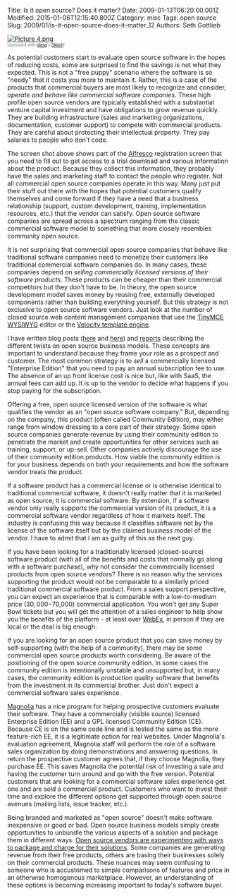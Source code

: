 Title: Is it open source? Does it matter?
Date: 2009-01-13T06:20:00.001Z
Modified: 2015-01-06T12:15:40.800Z
Category: misc
Tags: open source
Slug: 2009/01/is-it-open-source-does-it-matter_12
Authors: Seth Gottlieb

<div class="thumbnail"><a href="http://skitch.com/sggottlieb/by8q3/picture-4.png"><img alt="Picture 4.png" src="http://img.skitch.com/20090105-8m2nc8xu9hcdbk5jmsh8bp9b71.preview.jpg"/></a><br/><span style="font-family: Lucida Grande, Trebuchet, sans-serif, Helvetica, Arial; font-size: 10px; color: #808080">Uploaded with <a href="http://plasq.com/">plasq</a>'s <a href="http://skitch.com">Skitch</a>!</span></div>

  
  
As potential customers start to evaluate open source software in the hopes of reducing costs, some are surprised to find the savings is not what they expected.  This is not a "free puppy" scenario where the software is so "needy" that it costs you more to maintain it.  Rather, this is a case of the products that commercial buyers are most likely to recognize and consider, _operate and behave like commercial software companies_.  These high profile open source vendors are typically established with a substantial venture capital investment and have obligations to grow revenue quickly.  They are building infrastructure (sales and marketing organizations, documentation, customer support) to compete with commercial products.  They are careful about protecting their intellectual property.  They pay salaries to people who don't code.  
  
The screen shot above shows part of the [Alfresco](http://www.alfresco.com) registration screen that you need to fill out to get access to a trial download and various information about the product.  Because they collect this information, they probably have the sales and marketing staff to contact the people who register.  Not all commercial open source companies operate in this way.  Many just put their stuff out there with the hopes that potential customers qualify themselves and come forward if they have a need that a business relationship (support, custom development, training, implementation resources, etc.) that the vendor can satisfy.  Open source software companies are spread across a spectrum ranging from the classic commercial software model to something that more closely resembles community open source.  
  
It is not surprising that commercial open source companies that behave like traditional software companies need to monetize their customers like traditional commercial software companies do.  In many cases, these companies depend on _selling commercially licensed versions of their software products_.  These products can be cheaper than their commercial competitors but they don't have to be.  In theory, the open source development model saves money by reusing free, externally developed components rather than building everything yourself.  But this strategy is not exclusive to open source software vendors.  Just look at the number of closed source web content management companies that use the [TinyMCE WYSIWYG](http://tinymce.moxiecode.com/) editor or the [Velocity template engine](http://velocity.apache.org/).  
  
I have written blog posts ([here](http://www.contenthere.net/2006/08/commercial-open-source-business.html) and [here](http://www.contenthere.net/2007/01/commercial-open-source.html)) and [reports](http://www.contenthere.net/products-page) describing the different twists on open source business models.  These concepts are important to understand because they frame your role as a prospect and customer.  The most common strategy is to _sell_ a commercially licensed "Enterprise Edition" that you need to pay an annual subscription fee to use.  The absence of an up front license cost is nice but, like with SaaS, the annual fees can add up.  It is up to the vendor to decide what happens if you stop paying for the subscription.  
  
Offering a free, open source licensed version of the software is what qualifies the vendor as an "open source software company."  But, depending on the company, this product (often called Community Edition), may either range from window dressing to a core part of their strategy.  Some open source companies generate revenue by using their community edition to penetrate the market and create opportunities for other services such as training, support, or up-sell.  Other companies actively discourage the use of their community edition products.  How viable the community edition is for your business depends on both your requirements and how the software vendor treats the product.  
  
If a software product has a commercial license or is otherwise identical to traditional commercial software, it doesn't really matter that it is marketed as open source; it is commercial software.  By extension, if a software vendor only really supports the commercial version of its product, it is a commercial software vendor regardless of how it markets itself.  The industry is confusing this way because it classifies software not by the license of the software itself but by the claimed business model of the vendor.  I have to admit that I am as guilty of this as the next guy.  
  
If you have been looking for a traditionally licensed (closed-source) software product (with all of the benefits and costs that normally go along with a software purchase), why not consider the commercially licensed products from open source vendors?  There is no reason why the services supporting the product would not be comparable to a similarly priced traditional commercial software product.  From a sales support perspective, you can expect an experience that is comparable with a low-to-medium price ($30,000-$70,000) commercial application.  You won't get any Super Bowl tickets but you will get the attention of a sales engineer to help show you the benefits of the platform - at least over [WebEx](http://www.webex.com/), in person if they are local or the deal is big enough.  
  
If you are looking for an open source product that you can save money by self-supporting (with the help of a community), there may be some commercial open source products worth considering.  Be aware of the positioning of the open source community edition. In some cases the community edition is intentionally unstable and unsupported but, in many cases, the community edition is production quality software that benefits from the investment in its commercial brother.  Just don't expect a commercial software sales experience.  
  
[Magnolia](http://www.magnolia-cms.com/home.html) has a nice program for helping prospective customers evaluate their software.  They have a commercially (visible source) licensed Enterprise Edition (EE) and a GPL licensed Community Edition (CE).  Because CE is on the same code line and is tested the same as the more feature-rich EE, it is a legitimate option for real websites.  Under Magnolia's evaluation agreement, Magnolia staff will perform the role of a software sales organization by doing demonstrations and answering questions.  In return the prospective customer agrees that, if they choose Magnolia, they purchase EE. This saves Magnolia the potential risk of investing a sale and having the customer turn around and go with the free version.  Potential customers that are looking for a commercial software sales experience get one and are sold a commercial product.  Customers who want to invest their time and explore the different options get supported through open source avenues (mailing lists, issue tracker, etc.).  
  
Being branded and marketed as "open source" doesn't make software inexpensive or good or bad.  Open source business models simply create opportunities to unbundle the various aspects of a solution and package them in different ways.  [Open source vendors are experimenting with ways to package and charge for their solutions](http://www.contenthere.net/2007/01/commercial-open-source.html).  Some companies are generating revenue from their free products, others are basing their businesses solely on their commercial products.  These nuances may seem confusing to someone who is accustomed to simple comparisons of features and price in an otherwise homogenous marketplace.  However, an understanding of these options is becoming increasing important to today's software buyer.
